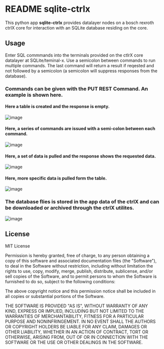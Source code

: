 # README sqlite-ctrlx

This python app __sqlite-ctrlx__ provides datalayer nodes on a bosch rexroth ctrlX core for interaction with an SQLite database residing on the core.

## Usage

Enter SQL commmands into the terminals provided on the ctlrX core datalayer at SQLite/teminal-x. Use a semicolon between commands to run multiple commands. 
The last command will return a result if reqested and not followed by a semicolon (a semicolon will suppress responses from the database).


### Commands can be given with the PUT REST Command. An example is shown here.

#### Here a table is created and the response is empty.

![image](https://user-images.githubusercontent.com/89591244/183098877-95282298-6fdb-478c-9d32-fe16f0ba7b78.png)



#### Here, a series of commands are issued with a semi-colon between each command.

![image](https://user-images.githubusercontent.com/89591244/183099242-34b6cc5a-9628-42e5-8b51-7e41d4f85c35.png)



#### Here, a set of data is pulled and the response shows the requested data.

![image](https://user-images.githubusercontent.com/89591244/183099326-3b06c7f7-9108-439d-bd87-60321c1bcaeb.png)



#### Here, more specific data is pulled form the table. 

![image](https://user-images.githubusercontent.com/89591244/183099430-86ee8857-babb-4ae8-acac-9be2e75c2d49.png)



### The database flies is stored in the app data of the ctrlX and can be downloaded or archived through the ctrlX utilites. 

![image](https://user-images.githubusercontent.com/89591244/182950447-2146e82b-c539-4843-b8c0-f3a72ab69b7d.png)



## License

MIT License

Permission is hereby granted, free of charge, to any person obtaining a copy
of this software and associated documentation files (the "Software"), to deal
in the Software without restriction, including without limitation the rights
to use, copy, modify, merge, publish, distribute, sublicense, and/or sell
copies of the Software, and to permit persons to whom the Software is
furnished to do so, subject to the following conditions:

The above copyright notice and this permission notice shall be included in all
copies or substantial portions of the Software.

THE SOFTWARE IS PROVIDED "AS IS", WITHOUT WARRANTY OF ANY KIND, EXPRESS OR
IMPLIED, INCLUDING BUT NOT LIMITED TO THE WARRANTIES OF MERCHANTABILITY,
FITNESS FOR A PARTICULAR PURPOSE AND NONINFRINGEMENT. IN NO EVENT SHALL THE
AUTHORS OR COPYRIGHT HOLDERS BE LIABLE FOR ANY CLAIM, DAMAGES OR OTHER
LIABILITY, WHETHER IN AN ACTION OF CONTRACT, TORT OR OTHERWISE, ARISING FROM,
OUT OF OR IN CONNECTION WITH THE SOFTWARE OR THE USE OR OTHER DEALINGS IN THE
SOFTWARE.
